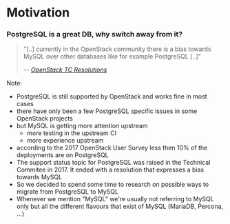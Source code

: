 <!-- .slide: data-state="normal" id="nested-lists" data-timing="120s" data-menu-title="Motivation" -->
# Motivation

### PostgreSQL is a great DB, why switch away from it?

> "[..] currently in the OpenStack community there is a bias towards MySQL over other
> databases like for example PostgreSQL [..]"
>
> -- <cite>[OpenStack TC Resolutions](https://governance.openstack.org/tc/resolutions/20170613-postgresql-status.html)</cite>

Note:
* PostgreSQL is still supported by OpenStack and works fine in most cases
* there have only been a few PostgreSQL specific issues in some
  OpenStack projects
* but MySQL is getting more attention upstream
  * more testing in the upstream CI
  * more experience upstream
* according to the 2017 OpenStack User Survey less then 10% of the deployments
  are on PostgreSQL
* The support status topic for PostgreSQL was raised in the Technical Commitee
  in 2017. It ended with a resolution that expresses a bias towards MySQL
* So we decided to spend some time to research on possible ways to migrate
  from PostgreSQL to MySQL
* Whenever we mention "MySQL" we're usually not referring to MySQL only but
  all the different flavours that exist of MySQL (MariaDB, Percona, ...)

